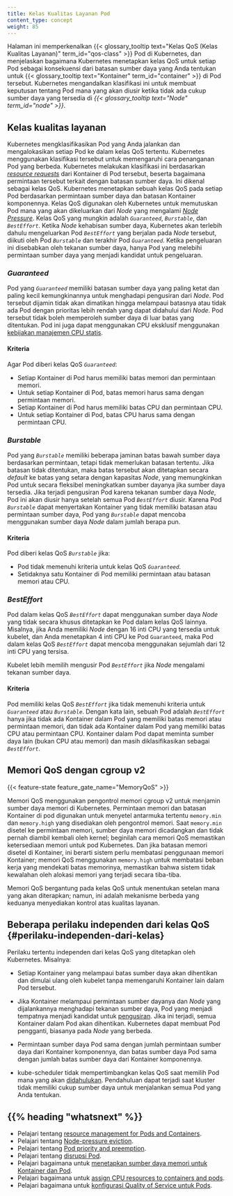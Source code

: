 ```yaml
---
title: Kelas Kualitas Layanan Pod
content_type: concept
weight: 85
---
```


<!-- overview -->

Halaman ini memperkenalkan {{< glossary_tooltip text="Kelas QoS (Kelas Kualitas Layanan)" term_id="qos-class" >}} Pod di Kubernetes, dan menjelaskan bagaimana Kubernetes menetapkan kelas QoS untuk setiap Pod sebagai konsekuensi dari batasan sumber daya yang Anda tentukan untuk {{< glossary_tooltip text="Kontainer" term_id="container" >}} di Pod tersebut. Kubernetes mengandalkan klasifikasi ini untuk membuat keputusan tentang Pod mana yang akan diusir ketika tidak ada cukup sumber daya yang tersedia di *{{< glossary_tooltip text="Node" term_id="node" >}}*.

<!-- body -->

## Kelas kualitas layanan

Kubernetes mengklasifikasikan Pod yang Anda jalankan dan mengalokasikan setiap Pod ke dalam kelas QoS tertentu. Kubernetes menggunakan klasifikasi tersebut untuk memengaruhi cara penanganan Pod yang berbeda. Kubernetes melakukan klasifikasi ini berdasarkan [*resource requests*](/docs/concepts/configuration/manage-resources-containers/) dari Kontainer di Pod tersebut, beserta bagaimana permintaan tersebut terkait dengan batasan sumber daya. Ini dikenal sebagai kelas QoS. Kubernetes menetapkan sebuah kelas QoS pada setiap Pod berdasarkan permintaan sumber daya dan batasan Kontainer komponennya. Kelas QoS digunakan oleh Kubernetes untuk memutuskan Pod mana yang akan dikeluarkan dari *Node* yang mengalami [*Node Pressure*](/docs/concepts/scheduling-eviction/node-pressure-eviction/). Kelas QoS yang mungkin adalah *`Guaranteed`*, *`Burstable`*, dan *`BestEffort`*. Ketika *Node* kehabisan sumber daya, Kubernetes akan terlebih dahulu mengeluarkan Pod *`BestEffort`* yang berjalan pada *Node* tersebut, diikuti oleh Pod *`Burstable`* dan terakhir Pod *`Guaranteed`*. Ketika pengeluaran ini disebabkan oleh tekanan sumber daya, hanya Pod yang melebihi permintaan sumber daya yang menjadi kandidat untuk pengeluaran.

### *Guaranteed*

Pod yang *`Guaranteed`* memiliki batasan sumber daya yang paling ketat dan paling kecil kemungkinannya untuk menghadapi pengusiran dari *Node*. Pod tersebut dijamin tidak akan dimatikan hingga melampaui batasnya atau tidak ada Pod dengan prioritas lebih rendah yang dapat didahului dari *Node*. Pod tersebut tidak boleh memperoleh sumber daya di luar batas yang ditentukan. Pod ini juga dapat menggunakan CPU eksklusif menggunakan [kebijakan manajemen CPU statis](/docs/tasks/administer-cluster/cpu-management-policies/#static-policy).

#### Kriteria

Agar Pod diberi kelas QoS *`Guaranteed`*:

* Setiap Kontainer di Pod harus memiliki batas memori dan permintaan memori.
* Untuk setiap Kontainer di Pod, batas memori harus sama dengan permintaan memori.
* Setiap Kontainer di Pod harus memiliki batas CPU dan permintaan CPU.
* Untuk setiap Kontainer di Pod, batas CPU harus sama dengan permintaan CPU.

### *Burstable*

Pod yang *`Burstable`* memiliki beberapa jaminan batas bawah sumber daya berdasarkan permintaan, tetapi tidak memerlukan batasan tertentu. Jika batasan tidak ditentukan, maka batas tersebut akan ditetapkan secara *default* ke batas yang setara dengan kapasitas *Node*, yang memungkinkan Pod untuk secara fleksibel meningkatkan sumber dayanya jika sumber daya tersedia. Jika terjadi pengusiran Pod karena tekanan sumber daya *Node*, Pod ini akan diusir hanya setelah semua Pod *`BestEffort`* diusir. Karena Pod *`Burstable`* dapat menyertakan Kontainer yang tidak memiliki batasan atau permintaan sumber daya, Pod yang *`Burstable`* dapat mencoba menggunakan sumber daya *Node* dalam jumlah berapa pun.

#### Kriteria

Pod diberi kelas QoS *`Burstable`* jika:

* Pod tidak memenuhi kriteria untuk kelas QoS *`Guaranteed`*.
* Setidaknya satu Kontainer di Pod memiliki permintaan atau batasan memori atau CPU.

### *BestEffort*

Pod dalam kelas QoS *`BestEffort`* dapat menggunakan sumber daya *Node* yang tidak secara khusus ditetapkan ke Pod dalam kelas QoS lainnya. Misalnya, jika Anda memiliki *Node* dengan 16 inti CPU yang tersedia untuk kubelet, dan Anda menetapkan 4 inti CPU ke Pod `Guaranteed`, maka Pod dalam kelas QoS *`BestEffort`* dapat mencoba menggunakan sejumlah dari 12 inti CPU yang tersisa.

Kubelet lebih memilih mengusir Pod *`BestEffort`* jika *Node* mengalami tekanan sumber daya.

#### Kriteria

Pod memiliki kelas QoS *`BestEffort`* jika tidak memenuhi kriteria untuk *`Guaranteed`* atau *`Burstable`*. Dengan kata lain, sebuah Pod adalah *`BestEffort`* hanya jika tidak ada Kontainer dalam Pod yang memiliki batas memori atau permintaan memori, dan tidak ada Kontainer dalam Pod yang memiliki batas CPU atau permintaan CPU.
Kontainer dalam Pod dapat meminta sumber daya lain (bukan CPU atau memori) dan masih diklasifikasikan sebagai *`BestEffort`*.

## Memori QoS dengan cgroup v2

{{< feature-state feature_gate_name="MemoryQoS" >}}

Memori QoS menggunakan pengontrol memori cgroup v2 untuk menjamin sumber daya memori di Kubernetes. Permintaan memori dan batasan Kontainer di pod digunakan untuk menyetel antarmuka tertentu `memory.min` dan `memory.high` yang disediakan oleh pengontrol memori. Saat `memory.min` disetel ke permintaan memori, sumber daya memori dicadangkan dan tidak pernah diambil kembali oleh kernel; beginilah cara memori QoS memastikan ketersediaan memori untuk pod Kubernetes. Dan jika batasan memori disetel di Kontainer, ini berarti sistem perlu membatasi penggunaan memori Kontainer; memori QoS menggunakan `memory.high` untuk membatasi beban kerja yang mendekati batas memorinya, memastikan bahwa sistem tidak kewalahan oleh alokasi memori yang terjadi secara tiba-tiba.

Memori QoS bergantung pada kelas QoS untuk menentukan setelan mana yang akan diterapkan; namun, ini adalah mekanisme berbeda yang keduanya menyediakan kontrol atas kualitas layanan.

## Beberapa perilaku independen dari kelas QoS {#perilaku-independen-dari-kelas}

Perilaku tertentu independen dari kelas QoS yang ditetapkan oleh Kubernetes. Misalnya:

* Setiap Kontainer yang melampaui batas sumber daya akan dihentikan dan dimulai ulang oleh kubelet tanpa memengaruhi Kontainer lain dalam Pod tersebut.

* Jika Kontainer melampaui permintaan sumber dayanya dan *Node* yang dijalankannya menghadapi tekanan sumber daya, Pod yang menjadi tempatnya menjadi kandidat untuk [pengusiran](/docs/concepts/scheduling-eviction/node-pressure-eviction/). Jika ini terjadi, semua Kontainer dalam Pod akan dihentikan. Kubernetes dapat membuat Pod pengganti, biasanya pada *Node* yang berbeda.

* Permintaan sumber daya Pod sama dengan jumlah permintaan sumber daya dari Kontainer komponennya, dan batas sumber daya Pod sama dengan jumlah batas sumber daya dari Kontainer komponennya.

* kube-scheduler tidak mempertimbangkan kelas QoS saat memilih Pod mana yang akan [didahulukan](/docs/concepts/scheduling-eviction/pod-priority-preemption/#preemption). Pendahuluan dapat terjadi saat kluster tidak memiliki cukup sumber daya untuk menjalankan semua Pod yang Anda tentukan.

## {{% heading "whatsnext" %}}

* Pelajari tentang [resource management for Pods and Containers](/docs/concepts/configuration/manage-resources-containers/).
* Pelajari tentang [Node-pressure eviction](/docs/concepts/scheduling-eviction/node-pressure-eviction/).
* Pelajari tentang [Pod priority and preemption](/docs/concepts/scheduling-eviction/pod-priority-preemption/).
* Pelajari tentang [disrupsi Pod](/id/docs/concepts/workloads/pods/disruptions/).
* Pelajari bagaimana untuk [menetapkan sumber daya memori untuk Kontainer dan Pod](/docs/tasks/configure-pod-container/assign-memory-resource/).
* Pelajari bagaimana untuk [assign CPU resources to containers and pods](/docs/tasks/configure-pod-container/assign-cpu-resource/).
* Pelajari bagaimana untuk [konfigurasi Quality of Service untuk Pods](/id/docs/tasks/configure-pod-container/quality-service-pod/).
